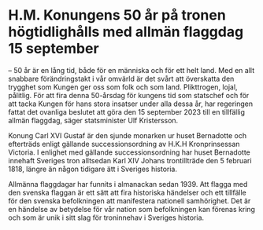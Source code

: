 # H.M. Konungens 50 år på tronen högtidlighålls med allmän flaggdag 15 september

– 50 år är en lång tid, både för en människa och för ett helt land. Med en allt snabbare förändringstakt i vår omvärld är det svårt att överskatta den trygghet som Kungen ger oss som folk och som land. Plikttrogen, lojal, pålitlig. För att fira denna 50\-årsdag för kungens tid som statschef och för att tacka Kungen för hans stora insatser under alla dessa år, har regeringen fattat det ovanliga beslutet att göra den 15 september 2023 till en tillfällig allmän flaggdag, säger statsminister Ulf Kristersson.

Konung Carl XVI Gustaf är den sjunde monarken ur huset Bernadotte och efterträds enligt gällande successionsordning av H.K.H Kronprinsessan Victoria. I enlighet med gällande successionsordning har huset Bernadotte innehaft Sveriges tron alltsedan Karl XIV Johans trontillträde den 5 februari 1818, längre än någon tidigare ätt i Sveriges historia.

Allmänna flaggdagar har funnits i almanackan sedan 1939\. Att flagga med den svenska flaggan är ett sätt att fira historiska händelser och ett tillfälle för den svenska befolkningen att manifestera nationell samhörighet. Det är en händelse av betydelse för vår nation som befolkningen kan förenas kring och som är unik i sitt slag för troninnehav i Sveriges historia.
